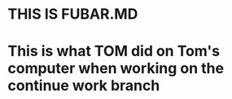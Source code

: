 # THIS IS FUBAR.MD
# This is what TOM did on Tom's computer when working on the continue work branch